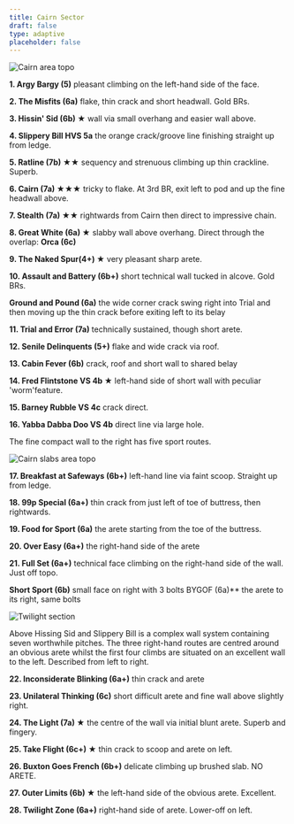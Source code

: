 ```yaml
---
title: Cairn Sector
draft: false
type: adaptive
placeholder: false
---
```




![Cairn area topo](/img/peak/buxton/Cairn-1_BIG.jpg)


**1. Argy Bargy (5)** pleasant climbing on the left-hand side of the face.

**2. The Misfits (6a)** flake, thin crack and short headwall. Gold BRs.

**3. Hissin' Sid (6b) &starf;** wall via small overhang and easier wall above.

**4. Slippery Bill HVS 5a** the orange crack/groove line finishing straight up from ledge.

**5. Ratline (7b) &starf;&starf;** sequency and strenuous climbing up thin crackline. Superb.

**6. Cairn (7a) &starf;&starf;&starf;** tricky to flake. At 3rd BR, exit left to pod and up the fine headwall above.

**7. Stealth (7a) &starf;&starf;** rightwards from Cairn then direct to impressive chain.

**8. Great White (6a) &starf;** slabby wall above overhang. Direct through the overlap: **Orca (6c)**

**9. The Naked Spur(4+) &starf;** very pleasant sharp arete.

**10. Assault and Battery (6b+)** short technical wall tucked in alcove. Gold BRs.

**Ground and Pound (6a)** the wide corner crack swing right into Trial and then moving up the thin crack before exiting left to its belay

**11. Trial and Error (7a)** technically sustained, though short arete.

**12. Senile Delinquents (5+)** flake and wide crack via roof.

**13. Cabin Fever (6b)** crack, roof and short wall to shared belay

**14. Fred Flintstone VS 4b &starf;** left-hand side of short wall with peculiar 'worm'feature.

**15. Barney Rubble VS 4c** crack direct.

**16. Yabba Dabba Doo VS 4b** direct line via large hole.

The fine compact wall to the right has five sport routes.

![Cairn slabs area topo](/img/peak/buxton/Cairn-2.jpg)

**17. Breakfast at Safeways (6b+)** left-hand line via faint scoop. Straight up from ledge. 

**18. 99p Special (6a+)** thin crack from just left of toe of buttress, then rightwards. 

**19. Food for Sport (6a)** the arete starting from the toe of the buttress. 

**20. Over Easy (6a+)** the right-hand side of the arete 

**21. Full Set (6a+)** technical face climbing on the right-hand side of the wall. Just off topo. 

**Short Sport (6b)** small face on right with 3 bolts BYGOF (6a)** the arete to its right, same bolts

![Twilight section](/img/peak/buxton/hh-twilight-1-big.jpg)

Above Hissing Sid and Slippery Bill is a complex wall system containing seven worthwhile pitches. The three right-hand routes are centred around an obvious arete whilst the first four climbs are situated on an excellent wall to the left. Described from left to right.

**22. Inconsiderate Blinking (6a+)** thin crack and arete

**23. Unilateral Thinking (6c)** short difficult arete and fine wall above slightly right.

**24. The Light (7a) &starf;** the centre of the wall via initial blunt arete. Superb and fingery.

**25. Take Flight (6c+) &starf;**  thin crack to scoop and arete on left.

**26. Buxton Goes French (6b+)** delicate climbing up brushed slab. NO ARETE.

**27. Outer Limits (6b) &starf;** the left-hand side of the obvious arete. Excellent.

**28. Twilight Zone (6a+)** right-hand side of arete. Lower-off on left.
